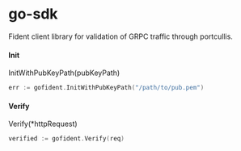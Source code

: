 # go-sdk
Fident client library for validation of GRPC traffic through portcullis.

#### Init
InitWithPubKeyPath(pubKeyPath)
```go
err := gofident.InitWithPubKeyPath("/path/to/pub.pem")
```

#### Verify
Verify(*httpRequest)
```go
verified := gofident.Verify(req)
```

